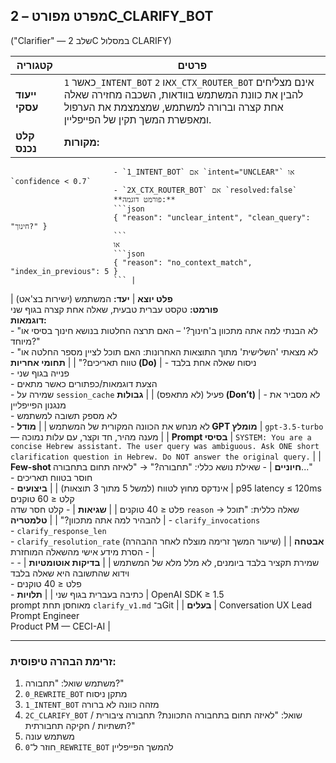 ## מפרט מפורט – 2C_CLARIFY_BOT

("Clarifier" — שלב 2C במסלול CLARIFY)

| קטגוריה                  | פרטים                                                                                                                                                                                                                                                                                                                                              |
|--------------------------|------------------------------------------------------------------------------------------------------------------------------------------------------------------------------------------------------------------------------------------------------------------------------------------------------------------------------------------------------|
| **ייעוד עסקי**           | כאשר `1_INTENT_BOT` או `2X_CTX_ROUTER_BOT` אינם מצליחים להבין את כוונת המשתמש בוודאות, השכבה מחזירה שאלה אחת קצרה וברורה למשתמש, שמצמצמת את הערפול ומאפשרת המשך תקין של הפייפליין. |
| **קלט נכנס**             | **מקורות:**  
                           - `1_INTENT_BOT` אם `intent="UNCLEAR"` או `confidence < 0.7`  
                           - `2X_CTX_ROUTER_BOT` אם `resolved:false`  
                           **פורמט דוגמה:**  
                           ```json
                           { "reason": "unclear_intent", "clean_query": "חינוך?" }
                           ```  
                           או  
                           ```json
                           { "reason": "no_context_match", "index_in_previous": 5 }
                           ``` |
| **פלט יוצא**             | **יעד:** המשתמש (ישירות בצ'אט)  
                           **פורמט:** טקסט עברית טבעית, שאלה אחת קצרה בגוף שני  
                           **דוגמאות:**  
                           - "לא הבנתי למה אתה מתכוון ב'חינוך?' – האם תרצה החלטות בנושא חינוך בסיסי או מיוחד?"  
                           - "לא מצאתי 'השלישית' מתוך התוצאות האחרונות: האם תוכל לציין מספר החלטה או טווח תאריכים?" |
| **תחומי אחריות (Do)**   | - ניסוח שאלה אחת בלבד  
                           - פנייה בגוף שני  
                           - הצעת דוגמאות/כפתורים כאשר מתאים  
                           - שמירה על `session_cache` פעיל (לא מתאפס) |
| **גבולות (Don’t)**      | - לא מסביר את מנגנון הפייפליין  
                           - לא מספק תשובה למשתמש  
                           - לא מנחש את הכוונה המקורית של המשתמש |
| **מודל GPT מומלץ**       | `gpt-3.5-turbo` — מענה מהיר, חד וקצר, עם עלות נמוכה |
| **Prompt בסיסי**         | `SYSTEM: You are a concise Hebrew assistant. The user query was ambiguous. Ask ONE short clarification question in Hebrew. Do NOT answer the original query.` |
| **Few-shot חיוניים**     | - שאילת נושא כללי: "תחבורה?" → "לאיזה תחום בתחבורה..."  
                           - חוסר בטווח תאריכים  
                           - אינדקס מחוץ לטווח (למשל 5 מתוך 3 תוצאות) |
| **ביצועים**             | p95 latency ≤ 120ms  
                           קלט ≤ 60 טוקנים  
                           פלט ≤ 40 טוקנים |
| **שגיאות**              | - קלט חסר שדה `reason` → שאלה כללית: "תוכל להבהיר למה אתה מתכוון?" |
| **טלמטריה**             | - `clarify_invocations`  
                           - `clarify_response_len`  
                           - `clarify_resolution_rate` (שיעור המשך זרימה מוצלח לאחר ההבהרה) |
| **אבטחה**               | - הסרת מידע אישי מהשאלה המוחזרת  
                           - שמירת תקציר בלבד ביומנים, לא מלל מלא של המשתמש |
| **בדיקות אוטומטיות**    | - וידוא שהתשובה היא שאלה בלבד  
                           - פלט ≤ 40 טוקנים  
                           - כתיבה בעברית בגוף שני |
| **תלויות**              | OpenAI SDK ≥ 1.5  
                           prompt מאוחסן תחת `clarify_v1.md` ב־Git |
| **בעלים**               | Conversation UX Lead  
                           Prompt Engineer  
                           Product PM — CECI-AI |

---

### זרימת הבהרה טיפוסית:
1. משתמש שואל: "תחבורה?"  
2. `0_REWRITE_BOT` מתקן ניסוח  
3. `1_INTENT_BOT` מזהה כוונה לא ברורה  
4. `2C_CLARIFY_BOT` שואל: "לאיזה תחום בתחבורה התכוונת? תחבורה ציבורית / תשתיות / חקיקה תחבורתית?"  
5. משתמש עונה  
6. חוזר ל־`0_REWRITE_BOT` להמשך הפייפליין
